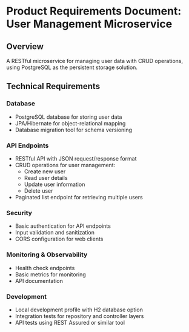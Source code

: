 # Product Requirements Document: User Management Microservice

## Overview
A RESTful microservice for managing user data with CRUD operations, using PostgreSQL as the persistent storage solution.

## Technical Requirements

### Database
- PostgreSQL database for storing user data
- JPA/Hibernate for object-relational mapping
- Database migration tool for schema versioning

### API Endpoints
- RESTful API with JSON request/response format
- CRUD operations for user management:
  - Create new user
  - Read user details
  - Update user information
  - Delete user
- Paginated list endpoint for retrieving multiple users

### Security
- Basic authentication for API endpoints
- Input validation and sanitization
- CORS configuration for web clients

### Monitoring & Observability
- Health check endpoints
- Basic metrics for monitoring
- API documentation

### Development
- Local development profile with H2 database option
- Integration tests for repository and controller layers
- API tests using REST Assured or similar tool

